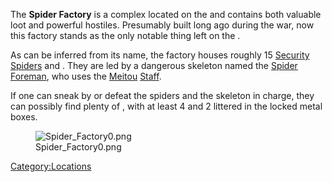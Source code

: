 The **Spider Factory** is a complex located on the [](Forbidden_Isle.md) and contains both valuable loot and
powerful hostiles. Presumably built long ago during the war, now this
factory stands as the only notable thing left on the [](Forbidden_Isle.md).

As can be inferred from its name, the factory houses roughly 15
[Security Spiders](Security_Spider.md "wikilink") and [](Iron_Spider.md). They are led by a dangerous skeleton
named the [Spider Foreman](Spider_Foreman.md "wikilink"), who uses the
[Meitou](Meitou.md "wikilink") [Staff](Staff.md "wikilink").

If one can sneak by or defeat the spiders and the skeleton in charge,
they can possibly find plenty of [](Research_Artifacts.md), with at least 4 [](Ancient_Science_Book.md) and 2 [](Engineering_Research.md) littered in the locked metal
boxes.

<figure>
<img src="Spider_Factory0.png" title="Spider_Factory0.png" />
<figcaption>Spider_Factory0.png</figcaption>
</figure>

[Category:Locations](Category:Locations "wikilink")
